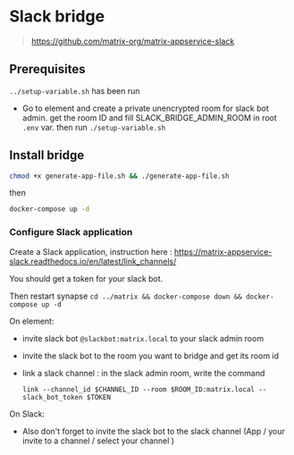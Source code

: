 # Slack bridge

> <https://github.com/matrix-org/matrix-appservice-slack>

## Prerequisites

`../setup-variable.sh` has been run

- Go to element and create a private unencrypted room for slack bot admin. get the room ID and fill SLACK_BRIDGE_ADMIN_ROOM in root `.env` var. then run `./setup-variable.sh`

## Install bridge

```bash
chmod +x generate-app-file.sh && ./generate-app-file.sh
```

then

```bash
docker-compose up -d
```

### Configure Slack application

Create a Slack application, instruction here : <https://matrix-appservice-slack.readthedocs.io/en/latest/link_channels/>

You should get a token for your slack bot.

Then restart synapse `cd ../matrix && docker-compose down && docker-compose up -d`

On element:

- invite slack bot `@slackbot:matrix.local` to your slack admin room
- invite the slack bot to the room you want to bridge and get its room id
- link a slack channel : in the slack admin room, write the command

  `link --channel_id $CHANNEL_ID --room $ROOM_ID:matrix.local --slack_bot_token $TOKEN`

On Slack:

- Also don't forget to invite the slack bot to the slack channel (App / your invite to a channel / select your channel )
